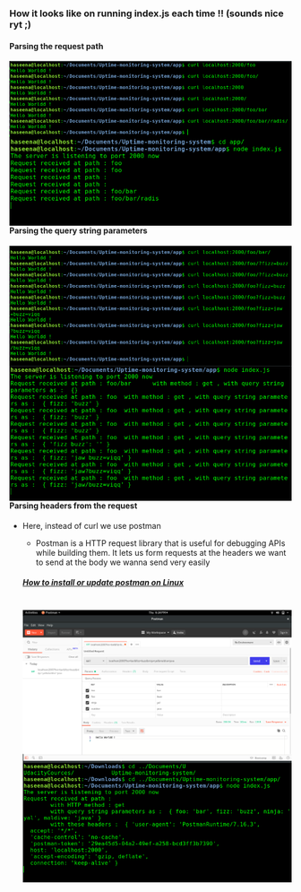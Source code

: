 ### How it looks like on running index.js each time !! (sounds nice ryt ;) 


#### Parsing the request path
<img src="img/curl1.png" 
     alt="Requesting"
     style="float: left; margin-right: 10px;" />
 
<img src="img/listen1.png"
     alt="listening"
     style="float: left; margin-right: 10px;" />

#### Parsing the query string parameters
<img src="img/curl2.png" 
     alt="Requesting"
     style="float: left; margin-right: 10px;" />
 
<img src="img/listen2.png"
     alt="listening"
     style="float: left; margin-right: 10px;" />

#### Parsing headers from the request

* Here, instead of curl we use postman
    * Postman is a HTTP request library that is useful for debugging APIs while building them. It lets us form requests at the headers we want to send at the body we wanna send very easily

    ##### [How to install or update postman on Linux](postman.md)

     <br>
   <img src="img/postman.png" 
     alt="postman-app"
     style="float: left; margin-right: 10px;" />
     <br>
    <img src="img/headers.png" 
     alt="postman-app"
     style="float: left; margin-right: 10px;" />

